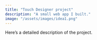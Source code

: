 ```yaml
---
title: "Touch Designer project"
description: "A small web app I built."
image: "/assets/images/idea1.png"
---
```


Here’s a detailed description of the project.
